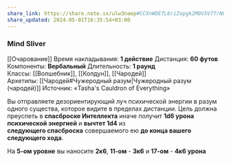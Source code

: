 ```yaml
---
share_link: https://share.note.sx/ulw3naep#CCXnWDEfL6riZopgk2M0V5V7TrNQr74woLGP+bTtedg
share_updated: 2024-05-01T16:35:54+03:00
---
```

### Mind Sliver
[[Очарование]]
Время накладывания: **1 действие**
Дистанция: **60 футов**
Компоненты: **Вербальный**
Длительность: **1 раунд**
Классы: [[Волшебник]], [[Колдун]], [[Чародей]]
Архетипы: [[Чародей#Чужеродный разум|Чужеродный разум (чародей)]]
Источник: «Tasha's Cauldron of Everything»

Вы отправляете дезориентирующий луч психической энергии в разум одного существа, которое видите в пределах дистанции. Цель должна преуспеть в **спасброске Интеллекта** иначе получит **1d6 урона психической энергией** и **вычтет 1d4** из **следующего спасброска** совершаемого ею **до конца вашего следующего хода**.  
  
На **5-ом уровне** вы наносите **2к6**, **11-ом** - **3к6** и **17-ом** - **4к6 урона**